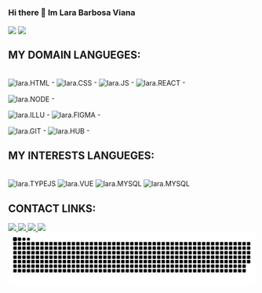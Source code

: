 ### Hi there 👋 Im Lara Barbosa Viana

<!--
- 🔭 I’m currently working on FRONT END
- 🌱 I’m currently learning JAVASCIPT n REACT JS
- 👯 I’m looking to collaborate on VUEJS, MYSQL, PHP
- 🤔 I’m looking for help with VUEJS, MYSQL, PHP
- 💬 Ask me about anything 
- 📫 How to reach me: larabviana@outlook.com  
- 😄 Pronouns: She/Her
- ⚡ Fun fact: ...
-->
<div>
  
<img height="200" align="center"  src="https://github-readme-stats.vercel.app/api?username=larinhab&show_icons=truee&theme=ambient_gradient"/>
<img height="200" align="center"  src="https://github-readme-stats.vercel.app/api/top-langs/?username=larinhab&size_weight=0.5&count_weight=0.5&layout=donut&theme=ambient_gradient"/>

</div>

## MY DOMAIN LANGUEGES: 

<div style="display: inline_block"><br>
  <img align="center" alt="lara.HTML" height="50" width="50" src="https://cdn.jsdelivr.net/gh/devicons/devicon/icons/html5/html5-original.svg" /> -
  <img align="center" alt="lara.CSS" height="50" width="50" src="https://cdn.jsdelivr.net/gh/devicons/devicon/icons/css3/css3-original.svg"/> -
  <img align="center" alt="lara.JS" height="50" width="50" src="https://cdn.jsdelivr.net/gh/devicons/devicon/icons/javascript/javascript-plain.svg" /> -
  <img align="center" alt="lara.REACT" height="50" width="50" src="https://cdn.jsdelivr.net/gh/devicons/devicon/icons/react/react-original.svg" /> -
  
  <img align="center" alt="lara.NODE" height="50" width="50"  src="https://cdn.jsdelivr.net/gh/devicons/devicon/icons/nodejs/nodejs-original-wordmark.svg" /> -

  <img align="center" alt="lara.ILLU" height="50" width="50" src="https://cdn.jsdelivr.net/gh/devicons/devicon/icons/illustrator/illustrator-plain.svg" /> -
  <img align="center" alt="lara.FIGMA" height="50" width="50" src="https://cdn.jsdelivr.net/gh/devicons/devicon/icons/figma/figma-original.svg" /> -
  
  <img align="center" alt="lara.GIT" height="50" width="50" src="https://cdn.jsdelivr.net/gh/devicons/devicon/icons/git/git-original.svg" /> -
  <img align="center" alt="lara.HUB" height="50" width="50" src="https://cdn.jsdelivr.net/gh/devicons/devicon/icons/github/github-original.svg" /> -
</div>

## MY INTERESTS LANGUEGES:

<div style="display: inline_block"><br>
  
  <img align="center" alt="lara.TYPEJS" height="30" width="40" src="https://cdn.jsdelivr.net/gh/devicons/devicon/icons/typescript/typescript-plain.svg" />
  <img align="center" alt="lara.VUE" height="30" width="40" src="https://cdn.jsdelivr.net/gh/devicons/devicon/icons/vuejs/vuejs-plain-wordmark.svg" />
  <img align="center" alt="lara.MYSQL" height="30" width="40" src="https://cdn.jsdelivr.net/gh/devicons/devicon/icons/mysql/mysql-original.svg" />
  <img align="center" alt="lara.MYSQL" height="30" width="40" src="https://cdn.jsdelivr.net/gh/devicons/devicon/icons/php/php-plain.svg" />
  
</div>

## CONTACT LINKS:

<div>
  <a href="linkedin.com/in/lara-barbosa-viana-813428230/" target="_blank">
    <img src="https://img.shields.io/badge/LinkedIn-0077B5?style=for-the-badge&logo=linkedin&logoColor=white"/> 
  </a>
    
   <a href="https://www.facebook.com/larabviana/"  target="_blank"> 
     <img src="https://img.shields.io/badge/Facebook-1877F2?style=for-the-badge&logo=facebook&logoColor=white"/> 
  </a>
     
 <a href="https://www.instagram.com/larabviana/" target="_blank"> 
   <img src="https://img.shields.io/badge/Instagram-E4405F?style=for-the-badge&logo=instagram&logoColor=white"/>
</a>

<a href="https://github.com/larinhab?tab=repositories" target="_blank"> 
    <img src="https://img.shields.io/badge/GitHub-100000?style=for-the-badge&logo=github&logoColor=white"/> 
</a> 
</div>

<picture>
  <source media="(prefers-color-scheme: dark)" srcset="https://raw.githubusercontent.com/larinhab/larinhab/output/github-contribution-grid-snake-dark.svg">
  <source media="(prefers-color-scheme: light)" srcset="https://raw.githubusercontent.com/larinhab/larinhab/output/github-contribution-grid-snake.svg">
  <img alt="github contribution grid snake animation" src="https://raw.githubusercontent.com/larinhab/larinhab/output/github-contribution-grid-snake.svg">
</picture>


